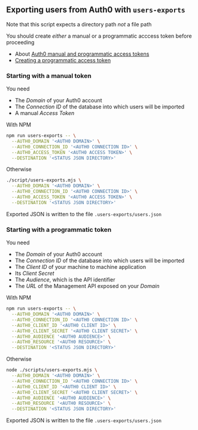 ## Exporting users from Auth0 with `users-exports`

Note that this script expects a directory path _not_ a file path

You should create _either_ a manual or a programmatic acccess token before proceeding

- About [Auth0 manual and programmatic access tokens](./auth0-manual-and-programmatic-access-tokens.md)
- [Creating a programmatic access token](./creating-a-programmatic-access-token.md)

### Starting with a manual token

You need

- The _Domain_ of your Auth0 account
- The _Connection ID_ of the database into which users will be imported
- A manual _Access Token_

With NPM

```bash
npm run users-exports -- \
  --AUTH0_DOMAIN '<AUTH0 DOMAIN>' \
  --AUTH0_CONNECTION_ID '<AUTH0 CONNECTION ID>' \
  --AUTH0_ACCESS_TOKEN '<AUTH0 ACCESS TOKEN>' \
  --DESTINATION '<STATUS JSON DIRECTORY>'
```

Otherwise

```bash
./script/users-exports.mjs \
  --AUTH0_DOMAIN '<AUTH0 DOMAIN>' \
  --AUTH0_CONNECTION_ID '<AUTH0 CONNECTION ID>' \
  --AUTH0_ACCESS_TOKEN '<AUTH0 ACCESS TOKEN>' \
  --DESTINATION '<STATUS JSON DIRECTORY>'
```

Exported JSON is written to the file `.users-exports/users.json`

### Starting with a programmatic token

You need

- The _Domain_ of your Auth0 account
- The _Connection ID_ of the database into which users will be imported
- The _Client ID_ of your machine to machine application
- Its _Client Secret_
- The _Audience_, which is the API identifier
- The _URL_ of the Management API exposed on your _Domain_

With NPM

```bash
npm run users-exports -- \
  --AUTH0_DOMAIN '<AUTH0 DOMAIN>' \
  --AUTH0_CONNECTION_ID '<AUTH0 CONNECTION ID>' \
  --AUTH0_CLIENT_ID '<AUTH0 CLIENT ID>' \
  --AUTH0_CLIENT_SECRET '<AUTH0 CLIENT SECRET>' \
  --AUTH0_AUDIENCE '<AUTH0 AUDIENCE>' \
  --AUTH0_RESOURCE '<AUTH0 RESOURCE>' \
  --DESTINATION '<STATUS JSON DIRECTORY>'
```

Otherwise

```bash
node ./scripts/users-exports.mjs \
  --AUTH0_DOMAIN '<AUTH0 DOMAIN>' \
  --AUTH0_CONNECTION_ID '<AUTH0 CONNECTION ID>' \
  --AUTH0_CLIENT_ID '<AUTH0 CLIENT ID>' \
  --AUTH0_CLIENT_SECRET '<AUTH0 CLIENT SECRET>' \
  --AUTH0_AUDIENCE '<AUTH0 AUDIENCE>' \
  --AUTH0_RESOURCE '<AUTH0 RESOURCE>' \
  --DESTINATION '<STATUS JSON DIRECTORY>'
```

Exported JSON is written to the file `.users-exports/users.json`
